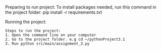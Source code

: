 Preparing to run project:
    To install packages needed, run this command in the project folder:
        pip install -r requirements.txt


Running the project:

    Steps to run the project:
    1. Open the command line on your computer
    2. Go to the project folder. e.g cd ~/pythonProject3.1
    3. Run python src/main/assignment_3.py